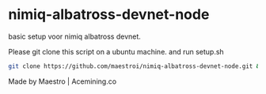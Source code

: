 # nimiq-albatross-devnet-node

basic setup voor nimiq albatross devnet.

Please git clone this script on a ubuntu machine. and run setup.sh

```bash
git clone https://github.com/maestroi/nimiq-albatross-devnet-node.git && cd nimiq-albatross-devnet-node && sudo chmod +x setup.sh && sudo ./setup.sh
```

Made by Maestro | Acemining.co

